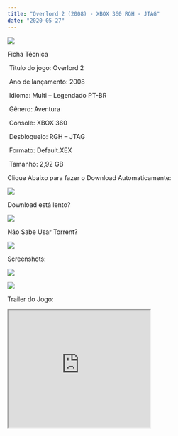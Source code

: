 ```yaml
---
title: "Overlord 2 (2008) - XBOX 360 RGH - JTAG"
date: "2020-05-27"
---
```


[![](https://1.bp.blogspot.com/-voNs5JI9ezc/Xs7bfeim61I/AAAAAAAAHJU/O8n6nz3itZwpNcJ9stmn8rhqYO40tO2eQCK4BGAsYHg/s320/images{6caa0e5ef0219ce007afa4c746f50f86dd31afbe5a3c480f6348caee85338f74}2B{6caa0e5ef0219ce007afa4c746f50f86dd31afbe5a3c480f6348caee85338f74}25282{6caa0e5ef0219ce007afa4c746f50f86dd31afbe5a3c480f6348caee85338f74}2529.jpg)](https://1.bp.blogspot.com/-voNs5JI9ezc/Xs7bfeim61I/AAAAAAAAHJU/O8n6nz3itZwpNcJ9stmn8rhqYO40tO2eQCK4BGAsYHg/images{6caa0e5ef0219ce007afa4c746f50f86dd31afbe5a3c480f6348caee85338f74}2B{6caa0e5ef0219ce007afa4c746f50f86dd31afbe5a3c480f6348caee85338f74}25282{6caa0e5ef0219ce007afa4c746f50f86dd31afbe5a3c480f6348caee85338f74}2529.jpg)

Ficha Técnica

 Titulo do jogo: Overlord 2

 Ano de lançamento: 2008  

 Idioma: Multi – Legendado PT-BR

 Gênero: Aventura

 Console: XBOX 360

 Desbloqueio: RGH – JTAG

 Formato: Default.XEX

 Tamanho: 2,92 GB

Clique Abaixo para fazer o Download Automaticamente:

[![](https://1.bp.blogspot.com/-eNerQjlxWXg/Xsyoy1YwxPI/AAAAAAAAG8o/qs-0XGNQDR4jSn0uGinE3EzKZZ6GoZnEACPcBGAYYCw/s1600/LINK1.png)](https://zee.gl/a4Vp1rkR)

Download está lento? 

[![](https://1.bp.blogspot.com/-QBDuGFKyRJI/XsypYtiebuI/AAAAAAAAG8w/2RjkhEnbyOwqZwiSxt3jP8uux5MWubGIACLcBGAsYHQ/s1600/LINK3.png)](https://ultragames-torrents.blogspot.com/2020/05/como-acelerar-torrents.html)

Não Sabe Usar Torrent?

[![](https://1.bp.blogspot.com/-z801RGeeaF0/XsypYEdLUrI/AAAAAAAAG8s/Mg8nVcYZpQox_qkNZQ6YLcR9F0FWCX6FwCPcBGAYYCw/s1600/LINK2.png)](https://ultragames-torrents.blogspot.com/2020/04/como-baixar-jogos-com-o-utorrent.html)

Screenshots:

[![](https://1.bp.blogspot.com/-xPVj7DkQ15Y/Xs7cBfqnowI/AAAAAAAAHJw/jLNxUXRXEI8u1eDdqDJPgzTgcUfiEoc-QCK4BGAsYHg/s320/maxresdefault.jpg)](https://1.bp.blogspot.com/-xPVj7DkQ15Y/Xs7cBfqnowI/AAAAAAAAHJw/jLNxUXRXEI8u1eDdqDJPgzTgcUfiEoc-QCK4BGAsYHg/maxresdefault.jpg)

[![](https://1.bp.blogspot.com/-VuY_u9i1VEM/Xs7cBxunkVI/AAAAAAAAHJ0/sAj_NgGtd_gkBly3ZbYeUEZ7rHRNO61EwCK4BGAsYHg/s320/overlord2_08.jpg)](https://1.bp.blogspot.com/-VuY_u9i1VEM/Xs7cBxunkVI/AAAAAAAAHJ0/sAj_NgGtd_gkBly3ZbYeUEZ7rHRNO61EwCK4BGAsYHg/overlord2_08.jpg)

Trailer do Jogo:

<iframe allowfullscreen class="BLOG_video_class" height="266" src="https://www.youtube.com/embed/TaVpsgvWB4c" width="320" youtube-src-id="TaVpsgvWB4c"></iframe>
